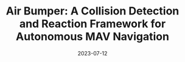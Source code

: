 ---
# Documentation: https://wowchemy.com/docs/managing-content/

title: 'Air Bumper: A Collision Detection and Reaction Framework for Autonomous MAV
  Navigation'
subtitle: ''
summary: ''
authors:
- admin
- Zixuan Guo
- Yizhou Chen
- Xinyi Wang
- Ben M Chen
tags: []
categories: []
date: '2023-07-12'
lastmod: 2023-09-23T14:05:46Z
featured: false
draft: false

# Featured image
# To use, add an image named `featured.jpg/png` to your page's folder.
# Focal points: Smart, Center, TopLeft, Top, TopRight, Left, Right, BottomLeft, Bottom, BottomRight.
image:
  caption: ''
  focal_point: ''
  preview_only: false

# Projects (optional).
#   Associate this post with one or more of your projects.
#   Simply enter your project's folder or file name without extension.
#   E.g. `projects = ["internal-project"]` references `content/project/deep-learning/index.md`.
#   Otherwise, set `projects = []`.
projects: []
publishDate: '2023-09-23T14:05:45.902318Z'
# Publication type.
# Legend: 0 = Uncategorized; 1 = Conference paper; 2 = Journal article;
# 3 = Preprint / Working Paper; 4 = Report; 5 = Book; 6 = Book section;
# 7 = Thesis; 8 = Patent
publication_types: ["3"]
abstract: ''
publication: '*arXiv preprint arXiv:2307.06101*'

url_code: "https://github.com/ryrobotics/air_bumper"
url_video: 'https://www.youtube.com/watch?v=v7RkET2Yfes'

---